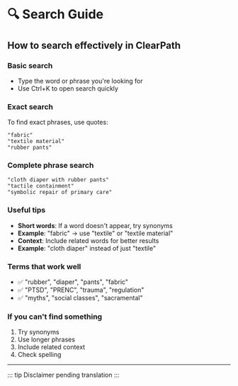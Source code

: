 ﻿# 🔍 Search Guide

## How to search effectively in ClearPath

### **Basic search**
- Type the word or phrase you're looking for
- Use Ctrl+K to open search quickly

### **Exact search**
To find exact phrases, use quotes:
```
"fabric"
"textile material"
"rubber pants"
```

### **Complete phrase search**
```
"cloth diaper with rubber pants"
"tactile containment"
"symbolic repair of primary care"
```

### **Useful tips**
- **Short words**: If a word doesn't appear, try synonyms
- **Example**: "fabric" → use "textile" or "textile material"
- **Context**: Include related words for better results
- **Example**: "cloth diaper" instead of just "textile"

### **Terms that work well**
- ✅ "rubber", "diaper", "pants", "fabric"
- ✅ "PTSD", "PRENC", "trauma", "regulation"
- ✅ "myths", "social classes", "sacramental"

### **If you can't find something**
1. Try synonyms
2. Use longer phrases
3. Include related context
4. Check spelling

---

::: tip
Disclaimer pending translation
:::
